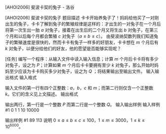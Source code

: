 



[AHOI2006] 斐波卡契的兔子 - 洛谷














[AHOI2006] 斐波卡契的兔子
题目描述
卡卡开始养兔子了！妈妈给他买了一对刚出生的兔子，卡卡了解到兔子的繁殖规律是这样的：才出生的一对兔子在一个月后将第一次生出一胎 $a$ 对兔子，接着在出生后的二个月又将生出 $b$ 对兔子，在第三个月和以后每个月都会繁殖 $c$ 对兔子（$a \le b \le c$）。   由斐波纳契数列我们知道兔子的繁殖速度是很快的，然而卡卡有兔子一样多的好朋友，卡卡想在 $m$ 个月后有 $k$ 对兔子，以便分给他们的好友，他的愿望是否能够实现呢？

[任务] 编写一个程序：从输入文件中读入输入信息；计算 $m$ 个月后卡卡将有多少对兔子，设之为 $P$；计算如果 $m$ 个月后卡卡要拥有至少 $k$ 对兔子，那么开始时妈妈至少应该为卡卡购买多少对兔子，设之为 $Q$ ；将结果输出至输出文件。
输入输出格式
输入格式

输入文件的第一行有四个正整数：$a$，$b$，$c$ 和 $m$；而第二行则仅含一个正整数 $k$。它们的含义见上文描述。
输出格式

输出两行，第一行是一个整数 $P$ 而第二行是一个整数 $Q$。
输入输出样例
输入样例 #1
0 1 1 10
10000

输出样例 #1
89
113
说明
$0 \le a \le b \le c \le 100$，$1 \le m \le 3000$，$1 \le k \le 10^{6000}$。






